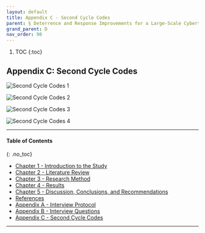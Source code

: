 ```yaml
---
layout: default
title: Appendix C - Second Cycle Codes
parent: § Deterrence and Response Improvements for a Large-Scale Cyberterrorism Attack  
grand_parent: D 
nav_order: 90 
---
```

<style>
.dont-break-out {
  /* These are technically the same, but use both */
  overflow-wrap: break-word;
  word-wrap: break-word;

     -ms-word-break: break-all;
  /* This is the dangerous one in WebKit, as it breaks things wherever */
  word-break: break-all;
  /* Instead use this non-standard one: */
  word-break: break-word;
}

.youtube-container {
    position: relative;
    width: 100%;
    height: 0;
    padding-bottom: 56.25%;
}
.youtube-video {
    position: absolute;
    top: 0;
    left: 0;
    width: 100%;
    height: 100%;
}

</style>

<div class="dont-break-out" markdown="1">

1. TOC
{:toc}

## Appendix C: Second Cycle Codes

![Second Cycle Codes 1](https://statics.bsafes.com/images/papers/deterrence-and-response-improvements-for-large-scale-cyberterrorism-attack-c-1.png)

![Second Cycle Codes 2](https://statics.bsafes.com/images/papers/deterrence-and-response-improvements-for-large-scale-cyberterrorism-attack-c-2.png)

![Second Cycle Codes 3](https://statics.bsafes.com/images/papers/deterrence-and-response-improvements-for-large-scale-cyberterrorism-attack-c-3.png)

![Second Cycle Codes 4](https://statics.bsafes.com/images/papers/deterrence-and-response-improvements-for-large-scale-cyberterrorism-attack-c-4.png)

***
#### Table of Contents
{: .no_toc}

<ul><li> <a href="/docs/cybercrime/deterrence-and-response-improvements-for-large-scale-cyberterrorism-attack-1/">Chapter 1 - Introduction to the Study</a></li><li> <a href="/docs/cybercrime/deterrence-and-response-improvements-for-large-scale-cyberterrorism-attack-2/">Chapter 2 - Literature Review</a></li><li> <a href="/docs/cybercrime/deterrence-and-response-improvements-for-large-scale-cyberterrorism-attack-3/">Chapter 3 - Research Method</a></li><li> <a href="/docs/cybercrime/deterrence-and-response-improvements-for-large-scale-cyberterrorism-attack-4/">Chapter 4 - Results</a></li><li> <a href="/docs/cybercrime/deterrence-and-response-improvements-for-large-scale-cyberterrorism-attack-5/">Chapter 5 - Discussion, Conclusions, and Recommendations</a></li><li> <a href="/docs/cybercrime/deterrence-and-response-improvements-for-large-scale-cyberterrorism-attack-6/">References</a></li><li> <a href="/docs/cybercrime/deterrence-and-response-improvements-for-large-scale-cyberterrorism-attack-7/">Appendix A - Interview Protocol</a></li><li> <a href="/docs/cybercrime/deterrence-and-response-improvements-for-large-scale-cyberterrorism-attack-8/">Appendix B - Interview Questions</a></li><li> <a href="/docs/cybercrime/deterrence-and-response-improvements-for-large-scale-cyberterrorism-attack-9/">Appendix C - Second Cycle Codes</a></li></ul>

***
</div>

